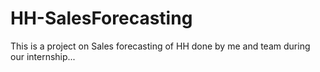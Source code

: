 # HH-SalesForecasting
This is a project on Sales forecasting of HH done by me and team during our internship...
